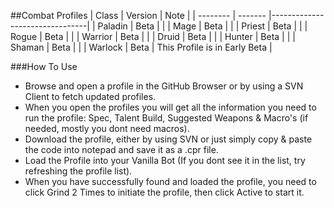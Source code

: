 ##Combat Profiles
| Class    | Version | Note                           |
| -------- | ------- |--------------------------------|
| Paladin  | Beta    |                                |
| Mage     | Beta    |                                |
| Priest   | Beta    |                                |
| Rogue    | Beta    |                                |
| Warrior  | Beta    |                                |
| Druid    | Beta    |                                |
| Hunter   | Beta    |                                |
| Shaman   | Beta    |                                |
| Warlock  | Beta    | This Profile is in Early Beta  |


###How To Use
- Browse and open a profile in the GitHub Browser or by using a SVN Client to fetch updated profiles.
- When you open the profiles you will get all the information you need to run the profile: Spec, Talent Build, Suggested Weapons & Macro's (if needed, mostly you dont need macros).
- Download the profile, either by using SVN or just simply copy & paste the code into notepad and save it as a .cpr file.
- Load the Profile into your Vanilla Bot (If you dont see it in the list, try refreshing the profile list).
- When you have successfully found and loaded the profile, you need to click Grind 2 Times to initiate the profile, then click Active to start it.
